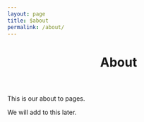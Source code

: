 ```yaml
---
layout: page
title: $about
permalink: /about/
---
```

  <header class="post-header">
    <h1 class="post-title">About</h1>
  </header>
<p>This is our about to pages.</p>
<p>We will add to this later.</p>
